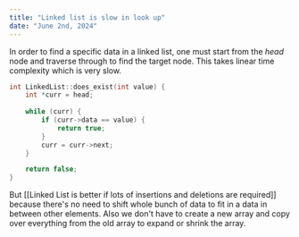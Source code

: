 ```yaml
---
title: "Linked list is slow in look up"
date: "June 2nd, 2024"
---
```


In order to find a specific data in a linked list, one must start from the _head_ node and traverse through to find the target node. This takes linear time complexity which is very slow. 

```cpp
int LinkedList::does_exist(int value) {
	int *curr = head;
	
	while (curr) {
		if (curr->data == value) {
			return true;
		}
		curr = curr->next;
	}

	return false;
}
```

But [[Linked List is better if lots of insertions and deletions are required]] because there's no need to shift whole bunch of data to fit in a data in between other elements. Also we don't have to create a new array and copy over everything from the old array to expand or shrink the array.